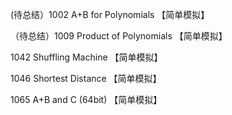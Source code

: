 (待总结）1002 A+B for Polynomials 【简单模拟】

（待总结）1009 Product of Polynomials 【简单模拟】

1042 Shuffling Machine 【简单模拟】

1046 Shortest Distance 【简单模拟】

1065 A+B and C (64bit) 【简单模拟】